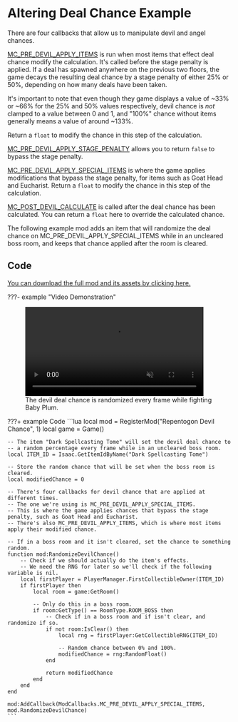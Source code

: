 # Altering Deal Chance Example
There are four callbacks that allow us to manipulate devil and angel chances.

[MC_PRE_DEVIL_APPLY_ITEMS](../enums/ModCallbacks.md#mc_pre_devil_apply_items) is run when most items that effect deal chance modify the calculation. It's called before the stage penalty is applied. If a deal has spawned anywhere on the previous two floors, the game decays the resulting deal chance by a stage penalty of either 25% or 50%, depending on how many deals have been taken.

It's important to note that even though they game displays a value of ~33% or ~66% for the 25% and 50% values respectively, devil chance is *not* clamped to a value between 0 and 1, and "100%" chance without items generally means a value of around ~133%.

Return a `float` to modify the chance in this step of the calculation.

[MC_PRE_DEVIL_APPLY_STAGE_PENALTY](../enums/ModCallbacks.md#mc_pre_devil_apply_stage_penalty) allows you to return `false` to bypass the stage penalty.

[MC_PRE_DEVIL_APPLY_SPECIAL_ITEMS](../enums/ModCallbacks.md#mc_pre_devil_apply_special_items) is where the game applies modifications that bypass the stage penalty, for items such as Goat Head and Eucharist. Return a `float` to modify the chance in this step of the calculation.

[MC_POST_DEVIL_CALCULATE](../enums/ModCallbacks.md#mc_post_devil_calculate) is called after the deal chance has been calculated. You can return a `float` here to override the calculated chance.

The following example mod adds an item that will randomize the deal chance on MC_PRE_DEVIL_APPLY_SPECIAL_ITEMS while in an uncleared boss room, and keeps that chance applied after the room is cleared.

## Code

[You can download the full mod and its assets by clicking here.](./zips/repentogon-devil-chance.zip)

???- example "Video Demonstration"
    <figure class="video_container">
        <video controls="true" allowfullscreen="true" muted="true" style="width:25rem">
            <source src="videos/devil_chance.mp4" type="video/mp4">
        </video>
        <figcaption>The devil deal chance is randomized every frame while fighting Baby Plum.</figcaption>
    </figure>

???+ example Code
    ```lua
    local mod = RegisterMod("Repentogon Devil Chance", 1)
    local game = Game()

    -- The item "Dark Spellcasting Tome" will set the devil deal chance to
    -- a random percentage every frame while in an uncleared boss room.
    local ITEM_ID = Isaac.GetItemIdByName("Dark Spellcasting Tome")

    -- Store the random chance that will be set when the boss room is cleared.
    local modifiedChance = 0

    -- There's four callbacks for devil chance that are applied at different times.
    -- The one we're using is MC_PRE_DEVIL_APPLY_SPECIAL_ITEMS.
    -- This is where the game applies chances that bypass the stage penalty, such as Goat Head and Eucharist.
    -- There's also MC_PRE_DEVIL_APPLY_ITEMS, which is where most items apply their modified chance.

    -- If in a boss room and it isn't cleared, set the chance to something random.
    function mod:RandomizeDevilChance()
        -- Check if we should actually do the item's effects.
        -- We need the RNG for later so we'll check if the following variable is nil.
        local firstPlayer = PlayerManager.FirstCollectibleOwner(ITEM_ID)
        if firstPlayer then
            local room = game:GetRoom()

            -- Only do this in a boss room.
            if room:GetType() == RoomType.ROOM_BOSS then
                -- Check if in a boss room and if isn't clear, and randomize if so.
                if not room:IsClear() then
                    local rng = firstPlayer:GetCollectibleRNG(ITEM_ID)

                    -- Random chance between 0% and 100%.
                    modifiedChance = rng:RandomFloat()
                end

                return modifiedChance
            end
        end
    end

    mod:AddCallback(ModCallbacks.MC_PRE_DEVIL_APPLY_SPECIAL_ITEMS, mod.RandomizeDevilChance)
    ```